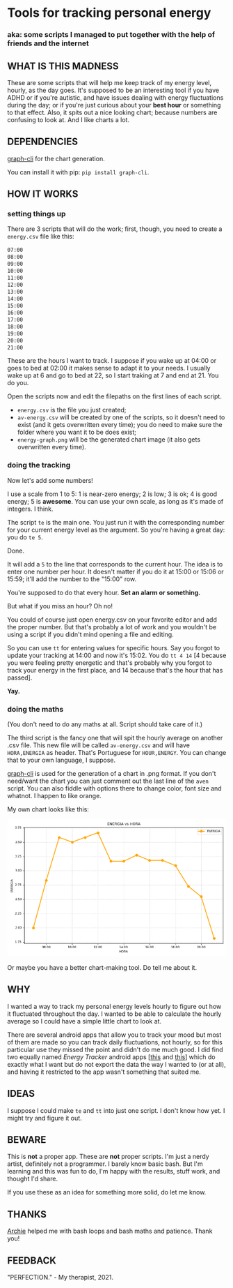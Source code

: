 # Tools for tracking personal energy
### aka: some scripts I managed to put together with the help of friends and the internet

## WHAT IS THIS MADNESS
These are some scripts that will help me keep track of my energy level, hourly, as the day goes. It's supposed to be an interesting tool if you have ADHD or if you're autistic, and have issues dealing with energy fluctuations during the day; or if you're just curious about your **best hour** or something to that effect. Also, it spits out a nice looking chart; because numbers are confusing to look at. And I like charts a lot.

## DEPENDENCIES
[graph-cli](https://github.com/mcastorina/graph-cli) for the chart generation.

You can install it with pip: `pip install graph-cli`.

## HOW IT WORKS
### setting things up
There are 3 scripts that will do the work; first, though, you need to create a `energy.csv` file like this:

```
07:00
08:00
09:00
10:00
11:00
12:00
13:00
14:00
15:00
16:00
17:00
18:00
19:00
20:00
21:00
```

These are the hours I want to track. I suppose if you wake up at 04:00 or goes to bed at 02:00 it makes sense to adapt it to your needs. I usually wake up at 6 and go to bed at 22, so I start traking at 7 and end at 21. You do you.

Open the scripts now and edit the filepaths on the first lines of each script. 

- `energy.csv` is the file you just created;
- `av-energy.csv` will be created by one of the scripts, so it doesn't need to exist (and it gets overwritten every time); you do need to make sure the folder where you want it to be does exist;
- `energy-graph.png` will be the generated chart image (it also gets overwritten every time).

### doing the tracking
Now let's add some numbers!

I use a scale from 1 to 5: 1 is near-zero energy; 2 is low; 3 is ok; 4 is good energy; 5 is **awesome**. You can use your own scale, as long as it's made of integers. I think.

The script `te` is the main one. You just run it with the corresponding number for your current energy level as the argument. So you're having a great day: you do `te 5`. 

Done. 

It will add a `5` to the line that corresponds to the current hour. The idea is to enter one number per hour. It doesn't matter if you do it at 15:00 or 15:06 or 15:59; it'll add the number to the "15:00" row.

You're supposed to do that every hour. **Set an alarm or something.**

But what if you miss an hour? Oh no!

You could of course just open energy.csv on your favorite editor and add the proper number. But that's probably a lot of work and you wouldn't be using a script if you didn't mind opening a file and editing. 

So you can use `tt` for entering values for specific hours. Say you forgot to update your tracking at 14:00 and now it's 15:02. You do `tt 4 14` [4 because you were feeling pretty energetic and that's probably why you forgot to track your energy in the first place, and 14 because that's the hour that has passed].

**Yay.**

### doing the maths
(You don't need to do any maths at all. Script should take care of it.)

The third script is the fancy one that will spit the hourly average on another .csv file. This new file will be called `av-energy.csv` and will have `HORA,ENERGIA` as header. That's Portuguese for `HOUR,ENERGY`. You can change that to your own language, I suppose.

[graph-cli](https://github.com/mcastorina/graph-cli) is used for the generation of a chart in .png format. If you don't need/want the chart you can just comment out the last line of the `aven` script. You can also fiddle with options there to change color, font size and whatnot. I happen to like orange.

My own chart looks like this:

![](examples/energy-graph.png)

Or maybe you have a better chart-making tool. Do tell me about it.

## WHY
I wanted a way to track my personal energy levels hourly to figure out how it fluctuated throughout the day. I wanted to be able to calculate the hourly average so I could have a simple little chart to look at.

There are several android apps that allow you to track your mood but most of them are made so you can track daily fluctuations, not hourly, so for this particular use they missed the point and didn't do me much good. I did find two equally named _Energy Tracker_ android apps [[this](https://play.google.com/store/apps/details?id=com.energon&hl=en_US&gl=US) and [this](https://play.google.com/store/apps/details?id=com.approvequestions.energytracker)] which do exactly what I want but do not export the data the way I wanted to (or at all), and having it restricted to the app wasn't something that suited me.

## IDEAS
I suppose I could make `te` and `tt` into just one script. I don't know how yet. I might try and figure it out.

## BEWARE
This is **not** a proper app. These are **not** proper scripts. I'm just a nerdy artist, definitely not a programmer. I barely know basic bash. But I'm learning and this was fun to do, I'm happy with the results, stuff work, and thought I'd share.

If you use these as an idea for something more solid, do let me know.

## THANKS
[Archie](https://jonathanh.co.uk/) helped me with bash loops and bash maths and patience. Thank you!

## FEEDBACK

"PERFECTION." - My therapist, 2021.
